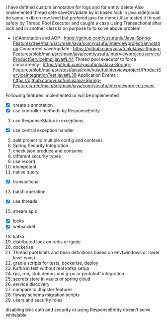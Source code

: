 
I have defined custom annotation for logs and for entity delete
Also implemented thread safe saveOrUpdate by id based lock in java side(could do same in db on row level but prefered java for demo)
Also tested it thread safety by Thread Pool Executor and caught a case
Using Transactional after lock and in another class is on purpose to to solve above problem  

- [x]Annotation and AOP : https://github.com/yusufunlu/Java-Spring-Features/tree/main/src/main/java/com/yusufu/interviewproject/annotation
Concurrent save/update : https://github.com/yusufunlu/Java-Spring-Features/blob/main/src/main/java/com/yusufu/interviewproject/service/ProductServiceImpl.java#L44
Thread pool executor to force concurrency : https://github.com/yusufunlu/Java-Spring-Features/blob/main/src/test/java/com/yusufu/interviewproject/ProductServiceIntegrationTest.java#L39
Application Events : https://github.com/yusufunlu/Java-Spring-Features/tree/main/src/main/java/com/yusufu/interviewproject/event

Following features implemented or will be implemented
- [x] create a annotation
- [x] use controller methods by ResponseEntity
3. use ResponseStatus in exceptions 
- [x] use central exception handler
5. split project to multiple config and contexes
6. Spring Security Integration
7. check json produce and consume
8. different security types
9. use record
10. idompotent
11. native query
- [x] transactional
13. batch operation
- [x] use threads
15. stream apis
- [x] locks
- [x] websocket
18. kafka
19. distributed lock on redis or ignite
20. dockerise
21. Thread pool limits and bean definitions based on env(windows or lower level envs)
22. gradle scripts for tests, dockerise, deploy
23. Kafka in test without real kafka setup
24. rpc, rmi, stub demos and grpc or protobuff integration
25. secrets store in vaults or spring cloud
26. service discovery
27. compare to Jhipster features
28. flyway schema migration scripts
29. users and security roles





disabling bsic auth and security or using ResponseEntity doesn't solve whitelable
